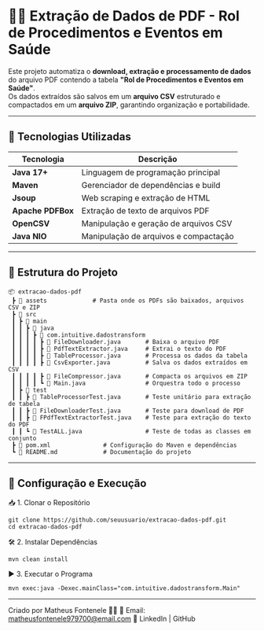 # 🕵️‍♂️ Extração de Dados de PDF - Rol de Procedimentos e Eventos em Saúde

Este projeto automatiza o **download, extração e processamento de dados** do arquivo PDF contendo a tabela **"Rol de Procedimentos e Eventos em Saúde"**.  
Os dados extraídos são salvos em um **arquivo CSV** estruturado e compactados em um **arquivo ZIP**, garantindo organização e portabilidade.

---

## 🚀 Tecnologias Utilizadas

| Tecnologia      | Descrição |
|---------------|------------|
| **Java 17+** | Linguagem de programação principal |
| **Maven** | Gerenciador de dependências e build |
| **Jsoup** | Web scraping e extração de HTML |
| **Apache PDFBox** | Extração de texto de arquivos PDF |
| **OpenCSV** | Manipulação e geração de arquivos CSV |
| **Java NIO** | Manipulação de arquivos e compactação |

---

## 📂 Estrutura do Projeto

```plaintext
📦 extracao-dados-pdf
 ┣ 📂 assets             # Pasta onde os PDFs são baixados, arquivos CSV e ZIP
 ┣ 📂 src
 ┃ ┣ 📂 main
 ┃ ┃ ┣ 📂 java
 ┃ ┃ ┃ ┣ 📂 com.intuitive.dadostransform
 ┃ ┃ ┃ ┃ ┣ 📜 FileDownloader.java       # Baixa o arquivo PDF
 ┃ ┃ ┃ ┃ ┣ 📜 PdfTextExtractor.java     # Extrai o texto do PDF
 ┃ ┃ ┃ ┃ ┣ 📜 TableProcessor.java       # Processa os dados da tabela
 ┃ ┃ ┃ ┃ ┣ 📜 CsvExporter.java          # Salva os dados extraídos em CSV
 ┃ ┃ ┃ ┃ ┣ 📜 FileCompressor.java       # Compacta os arquivos em ZIP
 ┃ ┃ ┃ ┃ ┗ 📜 Main.java                 # Orquestra todo o processo
 ┃ ┣ 📂 test
 ┃ ┃ ┣ 📜 TableProcessorTest.java       # Teste unitário para extração de tabela
 ┃ ┃ ┣ 📜 FileDownloaderTest.java       # Teste para download de PDF
 ┃ ┃ ┣ 📜 FPdfTextExtractorTest.java    # Teste para extração do texto do PDF
 ┃ ┃ ┗ 📜 TestALL.java                  # Teste de todas as classes em conjunto
 ┣ 📜 pom.xml               # Configuração do Maven e dependências
 ┗ 📜 README.md             # Documentação do projeto
```
---

## 🔧 Configuração e Execução
📥 1. Clonar o Repositório
```plaintext
git clone https://github.com/seuusuario/extracao-dados-pdf.git
cd extracao-dados-pdf
```
🛠️ 2. Instalar Dependências
```plaintext
mvn clean install
```
▶️ 3. Executar o Programa
```plaintext
mvn exec:java -Dexec.mainClass="com.intuitive.dadostransform.Main"
```
---
Criado por Matheus Fontenele 👨‍💻
📧 Email: matheusfontenele979700@email.com
🔗 LinkedIn | GitHub
